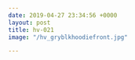 ```yaml
---
date: 2019-04-27 23:34:56 +0000
layout: post
title: hv-021
image: "/hv_gryblkhoodiefront.jpg"

---
```

